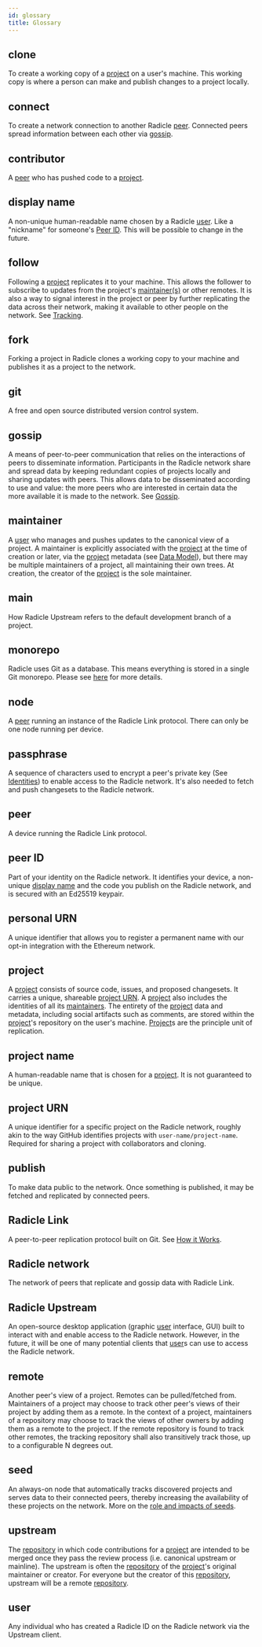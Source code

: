 ```yaml
---
id: glossary
title: Glossary
---
```


## clone
To create a working copy of a [project][pr] on a user's machine. This working
copy is where a person can make and publish changes to a project locally.

## connect
To create a network connection to another Radicle [peer][pe]. Connected peers
spread information between each other via [gossip][gp].

## contributor
A [peer][pe] who has pushed code to a [project][pr].

## display name
A non-unique human-readable name chosen by a Radicle [user][us]. Like a
"nickname" for someone's [Peer ID](#peer-id). This will be possible to change in
the future.

## follow
Following a [project][pr] replicates it to your machine. This allows the
follower to subscribe to updates from the project's [maintainer(s)][ma] or other
remotes. It is also a way to signal interest in the project or peer by further
replicating the data across their network, making it available to other people
on the network. See [Tracking][hiw-tr].

## fork
Forking a project in Radicle clones a working copy to your machine and publishes
it as a project to the network.

## git
A free and open source distributed version control system.

## gossip
A means of peer-to-peer communication that relies on the interactions of peers
to disseminate information. Participants in the Radicle network share and spread
data by keeping redundant copies of projects locally and sharing updates with
peers. This allows data to be disseminated according to use and value: the more
peers who are interested in certain data the more available it is made to the
network. See [Gossip][hiw-rm].

## maintainer
A [user][us] who manages and pushes updates to the canonical view of a project.
A maintainer is explicitly associated with the [project][pr] at the time of
creation or later, via the [project][pr] metadata (see [Data Model][hiw-dm]),
but there may be multiple maintainers of a project, all maintaining their own
trees. At creation, the creator of the [project][pr] is the sole maintainer.

## main
How Radicle Upstream refers to the default development branch of a project.

## monorepo
Radicle uses Git as a database. This means everything is stored in a single Git monorepo. Please see [here][hiw-mr] for more details. 

## node
A [peer][pr] running an instance of the Radicle Link protocol. There can only be
one node running per device.

## passphrase
A sequence of characters used to encrypt a peer's private key (See
[Identities][hiw-id]) to enable access to the Radicle network. It's also needed
to fetch and push changesets to the Radicle network.

## peer
A device running the Radicle Link protocol.

## peer ID

Part of your identity on the Radicle network. It identifies your device, a non-unique [display
name](#display-name) and the code you publish on the Radicle network, and is secured with an
Ed25519 keypair.

## personal URN

A unique identifier that allows you to register a permanent name with our opt-in integration with the Ethereum network.

## project
A [project][pr] consists of source code, issues, and proposed changesets. It
carries a unique, shareable [project URN](#project-urn). A [project][pr] also includes the
identities of all its [maintainers][ma]. The entirety of the [project][pr] data
and metadata, including social artifacts such as comments, are stored within the
[project][pr]'s repository on the user's machine. [Project][pr]s are the
principle unit of replication.

## project name
A human-readable name that is chosen for a [project][pe]. It is not guaranteed
to be unique.

## project URN

A unique identifier for a specific project on the Radicle network, roughly akin to the way GitHub identifies projects
with `user-name/project-name`. Required for sharing a project with collaborators and cloning.

## publish
To make data public to the network. Once something is published, it may be
fetched and replicated by connected peers.

## Radicle Link
A peer-to-peer replication protocol built on Git. See [How it Works][hiw].

## Radicle network
The network of peers that replicate and gossip data with Radicle Link.

## Radicle Upstream
An open-source desktop application (graphic [user][us] interface, GUI) built to
interact with and enable access to the Radicle network. However, in the future, it will be one of
many potential clients that [user][us]s can use to access the Radicle network.

## remote
Another peer's view of a project. Remotes can be pulled/fetched from.
Maintainers of a project may choose to track other peer's views of their project
by adding them as a remote. In the context of a project, maintainers of a
repository may choose to track the views of other owners by adding them as a
remote to the project. If the remote repository is found to track other remotes,
the tracking repository shall also transitively track those, up to a
configurable N degrees out.

## seed
An always-on node that automatically tracks discovered projects and serves data
to their connected peers, thereby increasing the availability of these projects
on the network. More on the [role and impacts of seeds][hiw-se].

## upstream
The [repository][re] in which code contributions for a [project][pr] are
intended to be merged once they pass the review process (i.e. canonical upstream
or mainline). The upstream is often the [repository][re] of the [project][pr]'s
original maintainer or creator. For everyone but the creator of this
[repository][re], upstream will be a remote [repository][re].

## user
Any individual who has created a Radicle ID on the Radicle network via the
Upstream client.


[br]: #branch
[gp]: #gossip
[ma]: #maintainer
[pe]: #peer
[pr]: #project
[re]: #repository
[ri]: #radicle-id
[us]: #user

[hiw]: how-it-works.md
[hiw-dm]: how-it-works.md/#data-model
[hiw-id]: how-it-works.md/#identities
[hiw-rm]: how-it-works.md/#replication-model
[hiw-se]: how-it-works.md/#seeding
[hiw-tr]: how-it-works.md/#tracking
[hiw-wc]: how-it-works.md/#working-copies
[hiw-mr]: how-it-works.md/#overview-2
